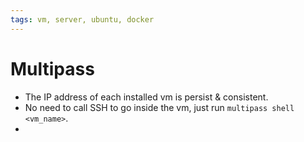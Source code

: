 ```yaml
---
tags: vm, server, ubuntu, docker
---
```


# Multipass
- The IP address of each installed vm is persist & consistent.
- No need to call SSH to go inside the vm, just run `multipass shell <vm_name>`.
- 